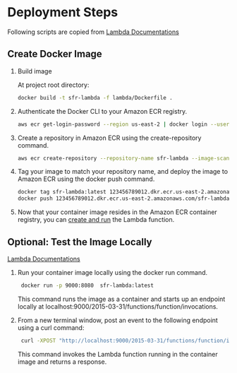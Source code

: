 <!--
 * @Descripttion: 
 * @Author: SijinHuang
 * @Date: 2021-12-05 00:33:42
 * @LastEditors: SijinHuang
 * @LastEditTime: 2021-12-13 21:53:31
-->

# Deployment Steps

Following scripts are copied from [Lambda Documentations](https://docs.aws.amazon.com/lambda/latest/dg/images-create.html#images-create-from-base)

## Create Docker Image

1. Build image

    At project root directory:

    ```bash
    docker build -t sfr-lambda -f lambda/Dockerfile .
    ```

1. Authenticate the Docker CLI to your Amazon ECR registry.

    ```bash
    aws ecr get-login-password --region us-east-2 | docker login --username AWS --password-stdin 123456789012.dkr.ecr.us-east-2.amazonaws.com    
    ```

1. Create a repository in Amazon ECR using the create-repository command.

    ```bash
    aws ecr create-repository --repository-name sfr-lambda --image-scanning-configuration scanOnPush=true --image-tag-mutability MUTABLE
    ```

1. Tag your image to match your repository name, and deploy the image to Amazon ECR using the docker push command.

    ```bash
    docker tag sfr-lambda:latest 123456789012.dkr.ecr.us-east-2.amazonaws.com/sfr-lambda:latest
    docker push 123456789012.dkr.ecr.us-east-2.amazonaws.com/sfr-lambda:latest
    ```

1. Now that your container image resides in the Amazon ECR container registry, you can [create and run](https://docs.aws.amazon.com/lambda/latest/dg/configuration-images.html) the Lambda function.

## Optional: Test the Image Locally
[Lambda Documentations](https://docs.aws.amazon.com/lambda/latest/dg/images-test.html#images-test-AWSbase)

1. Run your container image locally using the docker run command.

   ```bash
    docker run -p 9000:8080  sfr-lambda:latest
    ```

    This command runs the image as a container and starts up an endpoint locally at localhost:9000/2015-03-31/functions/function/invocations.

1. From a new terminal window, post an event to the following endpoint using a curl command:

   ```bash
    curl -XPOST "http://localhost:9000/2015-03-31/functions/function/invocations" -d '{"img_url": "https://images-na.ssl-images-amazon.com/images/M/MV5BOTg5NDE3OTA4MF5BMl5BanBnXkFtZTcwMTA1MTQ5MQ@@._V1_.jpg"}'
    ```

    This command invokes the Lambda function running in the container image and returns a response.

